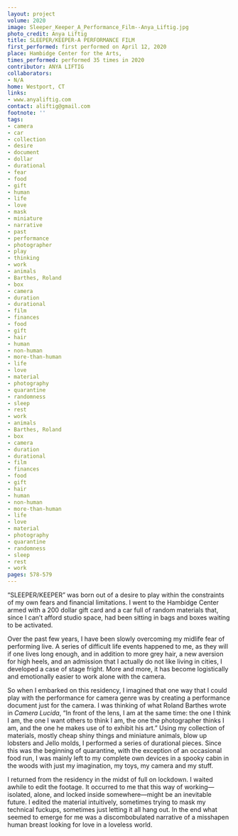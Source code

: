 ```yaml
---
layout: project
volume: 2020
image: Sleeper_Keeper_A_Performance_Film--Anya_Liftig.jpg
photo_credit: Anya Liftig
title: SLEEPER/KEEPER-A PERFORMANCE FILM
first_performed: first performed on April 12, 2020
place: Hambidge Center for the Arts,
times_performed: performed 35 times in 2020
contributor: ANYA LIFTIG
collaborators:
- N/A
home: Westport, CT
links:
- www.anyaliftig.com
contact: aliftig@gmail.com
footnote: ''
tags:
- camera
- car
- collection
- desire
- document
- dollar
- durational
- fear
- food
- gift
- human
- life
- love
- mask
- miniature
- narrative
- past
- performance
- photographer
- play
- thinking
- work
- animals
- Barthes, Roland
- box
- camera
- duration
- durational
- film
- finances
- food
- gift
- hair
- human
- non-human
- more-than-human
- life
- love
- material
- photography
- quarantine
- randomness
- sleep
- rest
- work
- animals
- Barthes, Roland
- box
- camera
- duration
- durational
- film
- finances
- food
- gift
- hair
- human
- non-human
- more-than-human
- life
- love
- material
- photography
- quarantine
- randomness
- sleep
- rest
- work
pages: 578-579
---
```


“SLEEPER/KEEPER” was born out of a desire to play within the constraints of my own fears and financial limitations. I went to the Hambidge Center armed with a 200 dollar gift card and a car full of random materials that, since I can’t afford studio space, had been sitting in bags and boxes waiting to be activated. 

Over the past few years, I have been slowly overcoming my midlife fear of performing live. A series of difficult life events happened to me, as they will if one lives long enough, and in addition to more grey hair, a new aversion for high heels, and an admission that I actually do not like living in cities, I developed a case of stage fright. More and more, it has become logistically and emotionally easier to work alone with the camera. 

So when I embarked on this residency, I imagined that one way that I could play with the performance for camera genre was by creating a performance document just for the camera. I was thinking of what Roland Barthes wrote in *Camera Lucida*, “In front of the lens, I am at the same time: the one I think I am, the one I want others to think I am, the one the photographer thinks I am, and the one he makes use of to exhibit his art.” Using my collection of materials, mostly cheap shiny things and miniature animals, blow up lobsters and Jello molds, I performed a series of durational pieces. Since this was the beginning of quarantine, with the exception of an occasional food run, I was mainly left to my complete own devices in a spooky cabin in the woods with just my imagination, my toys, my camera and my stuff. 

I returned from the residency in the midst of full on lockdown. I waited awhile to edit the footage. It occurred to me that this way of working—isolated, alone, and locked inside somewhere—might be an inevitable future. I edited the material intuitively, sometimes trying to mask my technical fuckups, sometimes just letting it all hang out. In the end what seemed to emerge for me was a discombobulated narrative of a misshapen human breast looking for love in a loveless world.